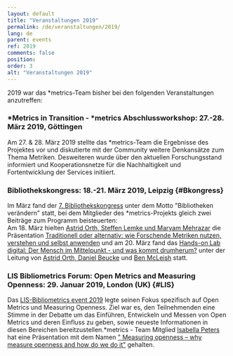 ```yaml
---
layout: default
title: "Veranstaltungen 2019"
permalink: /de/veranstaltungen/2019/
lang: de
parent: events
ref: 2019
comments: false
position:
order: 3
alt: "Veranstaltungen 2019"
---
```

<!-- Start editing content here-->

2019 war das \*metrics-Team bisher bei den folgenden Veranstaltungen anzutreffen:

  
### \*Metrics in Transition - \*metrics Abschlussworkshop: 27.-28. März 2019, Göttingen   
Am 27. & 28. März 2019 stellte das \*metrics-Team die Ergebnisse des Projektes vor und diskutierte mit der Community weitere Denkansätze zum Thema Metriken. Desweiteren wurde über den aktuellen Forschungsstand informiert und Kooperationsnetze für die Nachhaltigkeit und Fortentwicklung der Services initiiert. 
  
### Bibliothekskongress: 18.-21. März 2019, Leipzig {#Bkongress}  
Im März fand der [7. Bibliothekskongress](https://www.bid-kongress-leipzig.de/index.php?id=1) unter dem Motto "Bibliotheken verändern" statt, bei dem Mitglieder des \*metrics-Projekts gleich zwei Beiträge zum Programm beisteuerten:  
Am 18. März hielten [Astrid Orth, Steffen Lemke und Maryam Mehrazar](https://metrics-project.net/de/uber_uns/team/) die Präsentation [Traditionell oder alternativ: wie Forschende Metriken nutzen, verstehen und selbst anwenden](http://www.professionalabstracts.com/bid2019/iplanner/#/presentation/96) und am 20. März fand das [Hands-on Lab digital: Der Mensch im Mittelpunkt - und was kommt drumherum?](http://www.professionalabstracts.com/bid2019/iplanner/#/session/120) unter der Leitung von [Astrid Orth, Daniel Beucke](https://metrics-project.net/de/uber_uns/team/) und [Ben McLeish](https://www.altmetric.com/about-us/people/ben-mcleish/) statt. 
  
### LIS Bibliometrics Forum: Open Metrics and Measuring Openness: 29. Januar 2019, London (UK) {#LIS} 
Das [LIS-Bibliometrics event 2019](https://www.eventbrite.co.uk/e/lis-bibliometrics-forum-open-metrics-and-measuring-openness-registration-52053342950) legte seinen Fokus spezifisch auf Open Metrics und Measuring Openness. Ziel war es, den Teilnehmenden eine Stimme in der Debatte um das Einführen, Entwickeln und 
Messen von Open Metrics und deren Einfluss zu geben, sowie neueste Informationen in diesen Bereichen 
bereitzustellen.\*metrics - Team Mitglied [Isabella Peters](https://metrics-project.net/de/uber_uns/team/) hat eine 
Präsentation mit dem Namen [" Measuring openness – why measure openness and how do we do it"](https://zenodo.org/record/2552145#.XGLxplxKjct) gehalten.  
  
